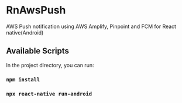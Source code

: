 # RnAwsPush
AWS Push notification using AWS Amplify, Pinpoint and FCM for React native(Android)

## Available Scripts

In the project directory, you can run:

### `npm install`

### `npx react-native run-android`
